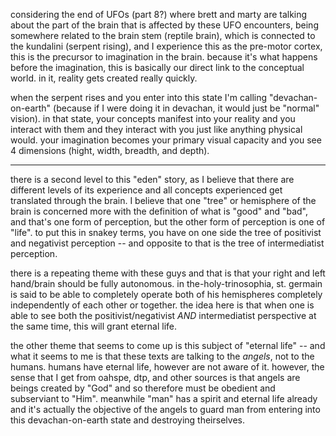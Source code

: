 
considering the end of UFOs (part 8?) where brett and marty are talking about the part of the brain that is affected by these UFO encounters, being somewhere related to the brain stem (reptile brain), which is connected to the kundalini (serpent rising), and I experience this as the pre-motor cortex, this is the precursor to imagination in the brain. because it's what happens before the imagination, this is basically our direct link to the conceptual world. in it, reality gets created really quickly.

when the serpent rises and you enter into this state I'm calling "devachan-on-earth" (because if I were doing it in devachan, it would just be "normal" vision). in that state, your concepts manifest into your reality and you interact with them and they interact with you just like anything physical would. your imagination becomes your primary visual capacity and you see 4 dimensions (hight, width, breadth, and depth).

---

there is a second level to this "eden" story, as I believe that there are different levels of its experience and all concepts experienced get translated through the brain. I believe that one "tree" or hemisphere of the brain is concerned more with the definition of what is "good" and "bad", and that's one form of perception, but the other form of perception is one of "life". to put this in snakey terms, you have on one side the tree of positivist and negativist perception -- and opposite to that is the tree of intermediatist perception.

there is a repeating theme with these guys and that is that your right and left hand/brain should be fully autonomous. in the-holy-trinosophia, st. germain is said to be able to completely operate both of his hemispheres completely independently of each other or together. the idea here is that when one is able to see both the positivist/negativist *AND* intermediatist perspective at the same time, this will grant eternal life.

the other theme that seems to come up is this subject of "eternal life" -- and what it seems to me is that these texts are talking to the *angels*, not to the humans. humans have eternal life, however are not aware of it. however, the sense that I get from oahspe, dtp, and other sources is that angels are beings created by "God" and so therefore must be obedient and subserviant to "Him". meanwhile "man" has a spirit and eternal life already and it's actually the objective of the angels to guard man from entering into this devachan-on-earth state and destroying theirselves.
